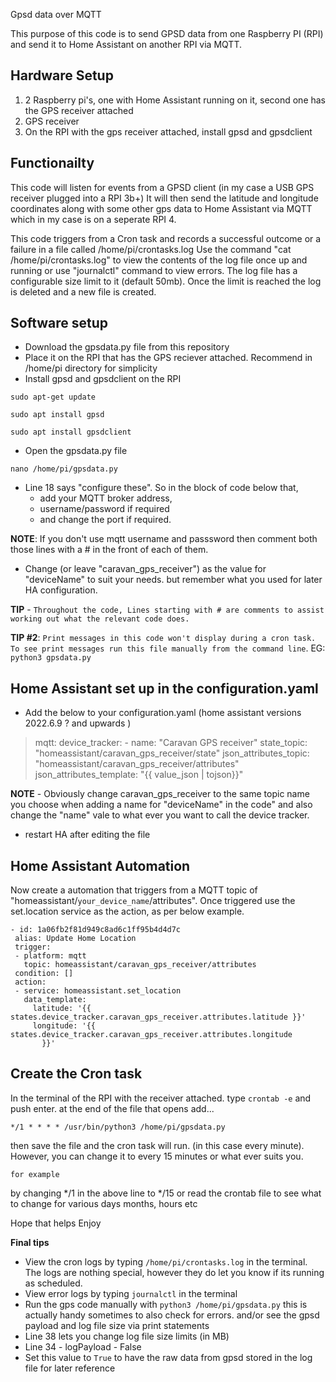 Gpsd data over MQTT

This purpose of this code is to send GPSD data from one Raspberry PI (RPI) and send it to Home Assistant on another RPI via MQTT.


## Hardware Setup ##

1. 2 Raspberry pi's, one with Home Assistant running on it, second one has the GPS receiver attached
2. GPS receiver
3. On the RPI with the gps receiver attached, install gpsd and gpsdclient

## Functionailty ##

This code will listen for events from a GPSD client (in my case a USB GPS receiver plugged into a RPI 3b+)
It will then send the latitude and longitude coordinates along with some other gps data to 
Home Assistant via MQTT which in my case is on a seperate RPI 4.

This code triggers from a Cron task and records a successful outcome or a failure in a file called /home/pi/crontasks.log
Use the command "cat /home/pi/crontasks.log" to view the contents of the log file once up and running or use
 "journalctl" command to view errors. The log file has a configurable size limit to it (default 50mb). Once the limit is reached the log is deleted and a new file is created. 
 
## Software setup ##

- Download the gpsdata.py file from this repository
- Place it on the RPI that has the GPS reciever attached. Recommend in /home/pi directory for simplicity
- Install gpsd and gpsdclient on the RPI
 ```
 sudo apt-get update
 ```
 ```
 sudo apt install gpsd
 ```
 ```
 sudo apt install gpsdclient
 ```
 
 - Open the gpsdata.py file
```
nano /home/pi/gpsdata.py
```
- Line 18 says "configure these". So in the block of code below that,
  - add your MQTT broker address,
  -  username/password if required
  -  and change the port if required. 
 
 **NOTE**: If you don't use mqtt username and passsword then comment both those lines with a # in the front of each of them.
  - Change (or leave "caravan_gps_receiver") as the value for "deviceName" to suit your needs. but remember what you used for later HA configuration. 

**TIP** - `Throughout the code, Lines starting with # are comments to assist working out what the relevant code does.`

**TIP #2**: 
`Print messages in this code won't display during a cron task. To see print messages run this file manually from the command
 line`. EG: ```python3 gpsdata.py```

## Home Assistant set up in the configuration.yaml ##
- Add the below to your configuration.yaml (home assistant versions 2022.6.9 ? and upwards )

>mqtt:
  device_tracker:
    - name: "Caravan GPS receiver"
      state_topic: "homeassistant/caravan_gps_receiver/state"
      json_attributes_topic: "homeassistant/caravan_gps_receiver/attributes"
      json_attributes_template: "{{ value_json | tojson}}"

**NOTE** - Obviously change caravan_gps_receiver to the same topic name you choose when adding a name for "deviceName" in the code" and also change the "name" vale to what ever you want to call the device tracker.  

- restart HA after editing the file

## Home Assistant Automation ##
Now create a automation that triggers from a MQTT topic of "homeassistant/`your_device_name`/attributes". Once triggered use the set.location service
 as the action, as per below example.

 ```
 - id: 1a06fb2f81d949c8ad6c1ff95b4d4d7c
  alias: Update Home Location
  trigger:
  - platform: mqtt
    topic: homeassistant/caravan_gps_receiver/attributes
  condition: []
  action:
  - service: homeassistant.set_location
    data_template:
      latitude: '{{ states.device_tracker.caravan_gps_receiver.attributes.latitude }}'
      longitude: '{{ states.device_tracker.caravan_gps_receiver.attributes.longitude
        }}'
```

## Create the Cron task ##

In the terminal of the RPI with the receiver attached. type ```crontab -e``` and push enter.
at the end of the file that opens add...

```*/1 * * * * /usr/bin/python3 /home/pi/gpsdata.py```

then save the file and the cron task will run. (in this case every minute). However, you can change it to every 15 minutes or what ever suits you.

`for example` 

by changing */1 in the above line to */15 or read the crontab file to see what to change for various days months, hours etc

Hope that helps 
Enjoy

**Final tips**

- View the cron logs by typing ```/home/pi/crontasks.log``` in the terminal. The logs are nothing special, however they do let you know if its running as scheduled.
- View error logs by typing ```journalctl``` in the terminal
- Run the gps code manually with ```python3 /home/pi/gpsdata.py``` this is actually handy sometimes to also check for errors. and/or see the gpsd payload and log file size via print statements
- Line 38 lets you change log file size limits (in MB)
- Line 34 - logPayload - False
 - Set this value to `True` to have the raw data from gpsd stored in the log file for later reference 
